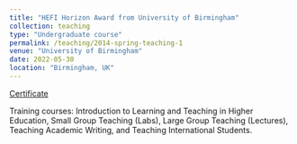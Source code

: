 ```yaml
---
title: "HEFI Horizon Award from University of Birmingham"
collection: teaching
type: "Undergraduate course"
permalink: /teaching/2014-spring-teaching-1
venue: "University of Birmingham"
date: 2022-05-30
location: "Birmingham, UK"
---
```


[Certificate](http://yangsophiaxiao.github.io/files/HEFI.png)

Training courses: Introduction to Learning and Teaching in Higher Education, Small Group Teaching (Labs), Large Group Teaching (Lectures), Teaching Academic Writing, and Teaching International Students.
